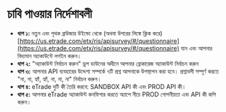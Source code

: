 # **চাবি পাওয়ার নির্দেশাবলী**
- **ধাপ ১:** নতুন এবং পৃথক ব্রাউজার উইন্ডো থেকে (অথবা উপরের লিঙ্কে ক্লিক করে) [https://us.etrade.com/etx/ris/apisurvey/#/questionnaire](https://us.etrade.com/etx/ris/apisurvey/#/questionnaire) যান এবং আপনার বিদ্যমান অ্যাকাউন্টে লগইন করুন।
- **ধাপ ২:** "অ্যাকাউন্ট নির্বাচন করুন" ড্রপ ডাউনের অধীনে আপনার ব্রোকারেজ অ্যাকাউন্ট নির্বাচন করুন
- **ধাপ ৩:** আপনার API ব্যবহারের উদ্দেশ্য সম্পর্কে ৭টি প্রশ্ন আপনাকে উপস্থাপন করা হবে। প্রশ্নাবলী সম্পূর্ণ করতে "না, না, হ্যাঁ, হ্যাঁ, না, না, না" নির্বাচন করুন।
- **ধাপ ৪:** eTrade দুটি কী তৈরি করবে: SANDBOX API কী এবং PROD API কী।
- **ধাপ ৫:** আপনার eTrade অ্যাকাউন্ট কনফিগার করতে অ্যাপে নীচে PROD গোপনীয়তা এবং API কী কপি করুন।
